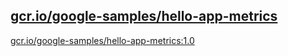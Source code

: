 
[gcr.io/google-samples/hello-app-metrics](https://hub.docker.com/r/anjia0532/google-samples.hello-app-metrics/tags/)
-----


[gcr.io/google-samples/hello-app-metrics:1.0](https://hub.docker.com/r/anjia0532/google-samples.hello-app-metrics/tags/)


